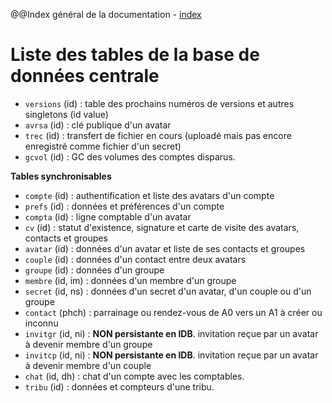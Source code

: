 @@Index général de la documentation - [index](./index.md)

# Liste des tables de la base de données centrale

- `versions` (id) : table des prochains numéros de versions et autres singletons (id value)
- `avrsa` (id) : clé publique d'un avatar
- `trec` (id) : transfert de fichier en cours (uploadé mais pas encore enregistré comme fichier d'un secret)
- `gcvol` (id) : GC des volumes des comptes disparus.

**Tables synchronisables**

- `compte` (id) : authentification et liste des avatars d'un compte
- `prefs` (id) : données et préférences d'un compte
- `compta` (id) : ligne comptable d'un avatar
- `cv` (id) : statut d'existence, signature et carte de visite des avatars, contacts et groupes
- `avatar` (id) : données d'un avatar et liste de ses contacts et groupes
- `couple` (id) : données d'un contact entre deux avatars
- `groupe` (id) : données d'un groupe
- `membre` (id, im) : données d'un membre d'un groupe
- `secret` (id, ns) : données d'un secret d'un avatar, d'un couple ou d'un groupe
- `contact` (phch) : parrainage ou rendez-vous de A0 vers un A1 à créer ou inconnu
- `invitgr` (id, ni) : **NON persistante en IDB**. invitation reçue par un avatar à devenir membre d'un groupe
- `invitcp` (id, ni) : **NON persistante en IDB**. invitation reçue par un avatar à devenir membre d'un couple
- `chat` (id, dh) : chat d'un compte avec les comptables.
- `tribu` (id) : données et compteurs d'une tribu.
